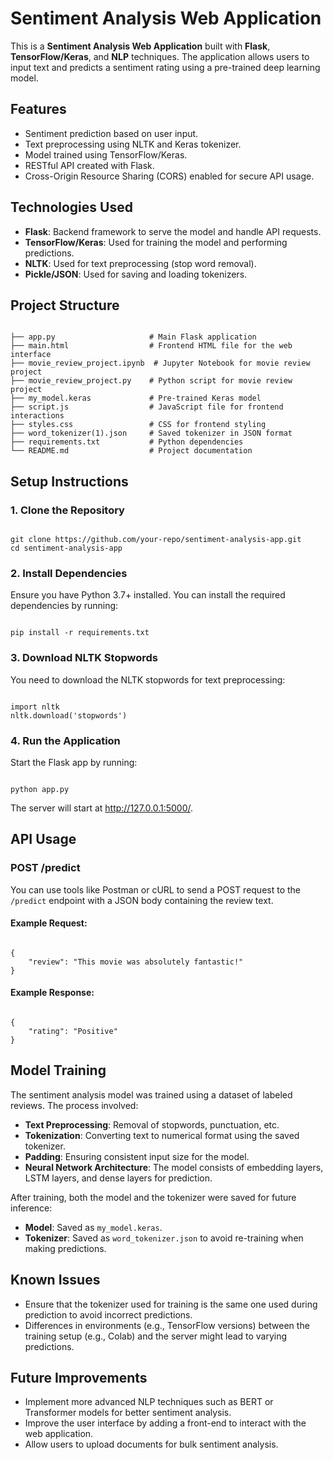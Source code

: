 <!DOCTYPE html>
<html lang="en">
<head>
    <meta charset="UTF-8">
    <meta name="viewport" content="width=device-width, initial-scale=1.0">
<!--     <title>Sentiment Analysis Web Application</title> -->
</head>
<body>


<h1>Sentiment Analysis Web Application</h1>

<p>This is a <strong>Sentiment Analysis Web Application</strong> built with <strong>Flask</strong>, <strong>TensorFlow/Keras</strong>, and <strong>NLP</strong> techniques. The application allows users to input text and predicts a sentiment rating using a pre-trained deep learning model.</p>

<h2>Features</h2>
<ul>
    <li>Sentiment prediction based on user input.</li>
    <li>Text preprocessing using NLTK and Keras tokenizer.</li>
    <li>Model trained using TensorFlow/Keras.</li>
    <li>RESTful API created with Flask.</li>
    <li>Cross-Origin Resource Sharing (CORS) enabled for secure API usage.</li>
</ul>

<h2>Technologies Used</h2>
<ul>
    <li><strong>Flask</strong>: Backend framework to serve the model and handle API requests.</li>
    <li><strong>TensorFlow/Keras</strong>: Used for training the model and performing predictions.</li>
    <li><strong>NLTK</strong>: Used for text preprocessing (stop word removal).</li>
    <li><strong>Pickle/JSON</strong>: Used for saving and loading tokenizers.</li>
</ul>

<h2>Project Structure</h2>
<pre><code>
├── app.py                     # Main Flask application
├── main.html                  # Frontend HTML file for the web interface
├── movie_review_project.ipynb  # Jupyter Notebook for movie review project
├── movie_review_project.py    # Python script for movie review project
├── my_model.keras             # Pre-trained Keras model
├── script.js                  # JavaScript file for frontend interactions
├── styles.css                 # CSS for frontend styling
├── word_tokenizer(1).json     # Saved tokenizer in JSON format
├── requirements.txt           # Python dependencies
└── README.md                  # Project documentation
</code></pre>


<h2>Setup Instructions</h2>

<h3>1. Clone the Repository</h3>
<pre><code>
git clone https://github.com/your-repo/sentiment-analysis-app.git
cd sentiment-analysis-app
</code></pre>

<h3>2. Install Dependencies</h3>
<p>Ensure you have Python 3.7+ installed. You can install the required dependencies by running:</p>
<pre><code>
pip install -r requirements.txt
</code></pre>

<h3>3. Download NLTK Stopwords</h3>
<p>You need to download the NLTK stopwords for text preprocessing:</p>
<pre><code>
import nltk
nltk.download('stopwords')
</code></pre>

<h3>4. Run the Application</h3>
<p>Start the Flask app by running:</p>
<pre><code>
python app.py
</code></pre>
<p>The server will start at <a href="http://127.0.0.1:5000/" target="_blank">http://127.0.0.1:5000/</a>.</p>

<h2>API Usage</h2>

<h3>POST /predict</h3>
<p>You can use tools like Postman or cURL to send a POST request to the <code>/predict</code> endpoint with a JSON body containing the review text.</p>

<h4>Example Request:</h4>
<pre><code>
{
    "review": "This movie was absolutely fantastic!"
}
</code></pre>

<h4>Example Response:</h4>
<pre><code>
{
    "rating": "Positive"
}
</code></pre>

<h2>Model Training</h2>
<p>The sentiment analysis model was trained using a dataset of labeled reviews. The process involved:</p>
<ul>
    <li><strong>Text Preprocessing</strong>: Removal of stopwords, punctuation, etc.</li>
    <li><strong>Tokenization</strong>: Converting text to numerical format using the saved tokenizer.</li>
    <li><strong>Padding</strong>: Ensuring consistent input size for the model.</li>
    <li><strong>Neural Network Architecture</strong>: The model consists of embedding layers, LSTM layers, and dense layers for prediction.</li>
</ul>

<p>After training, both the model and the tokenizer were saved for future inference:</p>
<ul>
    <li><strong>Model</strong>: Saved as <code>my_model.keras</code>.</li>
    <li><strong>Tokenizer</strong>: Saved as <code>word_tokenizer.json</code> to avoid re-training when making predictions.</li>
</ul>

<h2>Known Issues</h2>
<ul>
    <li>Ensure that the tokenizer used for training is the same one used during prediction to avoid incorrect predictions.</li>
    <li>Differences in environments (e.g., TensorFlow versions) between the training setup (e.g., Colab) and the server might lead to varying predictions.</li>
</ul>

<h2>Future Improvements</h2>
<ul>
    <li>Implement more advanced NLP techniques such as BERT or Transformer models for better sentiment analysis.</li>
    <li>Improve the user interface by adding a front-end to interact with the web application.</li>
    <li>Allow users to upload documents for bulk sentiment analysis.</li>
</ul>

</body>
</html>
